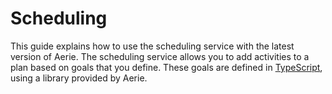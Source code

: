 # Scheduling

This guide explains how to use the scheduling service with the latest version of Aerie. The scheduling service allows you to add activities to a plan based on goals that you define. These goals are defined in [TypeScript](https://www.typescriptlang.org/), using a library provided by Aerie.

